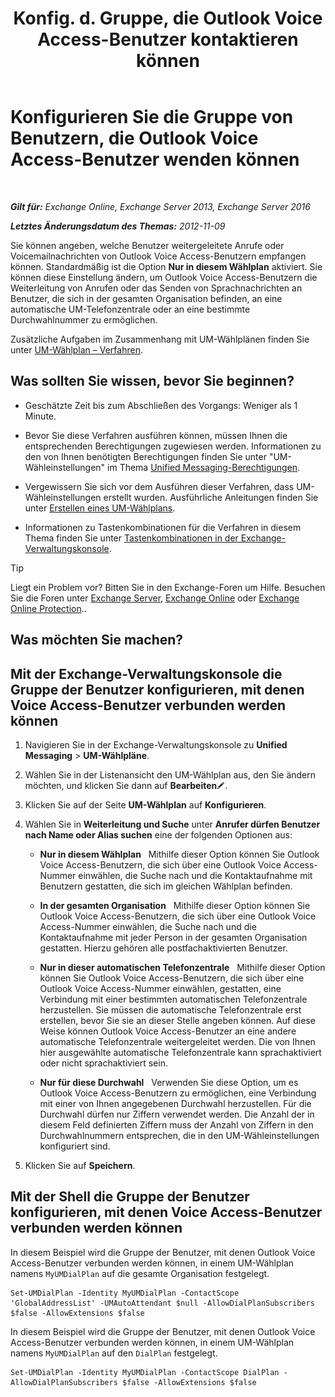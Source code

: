 ﻿---
title: 'Konfig. d. Gruppe, die Outlook Voice Access-Benutzer kontaktieren können'
TOCTitle: Konfigurieren Sie die Gruppe von Benutzern, die Outlook Voice Access-Benutzer wenden können
ms:assetid: a8dc0f9e-dc86-4128-af63-d4e550aed5bb
ms:mtpsurl: https://technet.microsoft.com/de-de/library/Ee423551(v=EXCHG.150)
ms:contentKeyID: 50476406
ms.date: 05/23/2018
mtps_version: v=EXCHG.150
ms.translationtype: MT
---

# Konfigurieren Sie die Gruppe von Benutzern, die Outlook Voice Access-Benutzer wenden können

 

_**Gilt für:** Exchange Online, Exchange Server 2013, Exchange Server 2016_

_**Letztes Änderungsdatum des Themas:** 2012-11-09_

Sie können angeben, welche Benutzer weitergeleitete Anrufe oder Voicemailnachrichten von Outlook Voice Access-Benutzern empfangen können. Standardmäßig ist die Option **Nur in diesem Wählplan** aktiviert. Sie können diese Einstellung ändern, um Outlook Voice Access-Benutzern die Weiterleitung von Anrufen oder das Senden von Sprachnachrichten an Benutzer, die sich in der gesamten Organisation befinden, an eine automatische UM-Telefonzentrale oder an eine bestimmte Durchwahlnummer zu ermöglichen.

Zusätzliche Aufgaben im Zusammenhang mit UM-Wählplänen finden Sie unter [UM-Wählplan – Verfahren](um-dial-plan-procedures-exchange-2013-help.md).

## Was sollten Sie wissen, bevor Sie beginnen?

  - Geschätzte Zeit bis zum Abschließen des Vorgangs: Weniger als 1 Minute.

  - Bevor Sie diese Verfahren ausführen können, müssen Ihnen die entsprechenden Berechtigungen zugewiesen werden. Informationen zu den von Ihnen benötigten Berechtigungen finden Sie unter "UM-Wähleinstellungen" im Thema [Unified Messaging-Berechtigungen](unified-messaging-permissions-exchange-2013-help.md).

  - Vergewissern Sie sich vor dem Ausführen dieser Verfahren, dass UM-Wähleinstellungen erstellt wurden. Ausführliche Anleitungen finden Sie unter [Erstellen eines UM-Wählplans](create-a-um-dial-plan-exchange-2013-help.md).

  - Informationen zu Tastenkombinationen für die Verfahren in diesem Thema finden Sie unter [Tastenkombinationen in der Exchange-Verwaltungskonsole](keyboard-shortcuts-in-the-exchange-admin-center-exchange-online-protection-help.md).


> [!TIP]
> Liegt ein Problem vor? Bitten Sie in den Exchange-Foren um Hilfe. Besuchen Sie die Foren unter <A href="https://go.microsoft.com/fwlink/p/?linkid=60612">Exchange Server</A>, <A href="https://go.microsoft.com/fwlink/p/?linkid=267542">Exchange Online</A> oder <A href="https://go.microsoft.com/fwlink/p/?linkid=285351">Exchange Online Protection</A>..



## Was möchten Sie machen?

## Mit der Exchange-Verwaltungskonsole die Gruppe der Benutzer konfigurieren, mit denen Voice Access-Benutzer verbunden werden können

1.  Navigieren Sie in der Exchange-Verwaltungskonsole zu **Unified Messaging** \> **UM-Wählpläne**.

2.  Wählen Sie in der Listenansicht den UM-Wählplan aus, den Sie ändern möchten, und klicken Sie dann auf **Bearbeiten**![Bearbeitungssymbol](images/Bb124582.6f53ccb2-1f13-4c02-bea0-30690e6ea71d(EXCHG.150).gif "Bearbeitungssymbol").

3.  Klicken Sie auf der Seite **UM-Wählplan** auf **Konfigurieren**.

4.  Wählen Sie in **Weiterleitung und Suche** unter **Anrufer dürfen Benutzer nach Name oder Alias suchen** eine der folgenden Optionen aus:
    
      - **Nur in diesem Wählplan**   Mithilfe dieser Option können Sie Outlook Voice Access-Benutzern, die sich über eine Outlook Voice Access-Nummer einwählen, die Suche nach und die Kontaktaufnahme mit Benutzern gestatten, die sich im gleichen Wählplan befinden.
    
      - **In der gesamten Organisation**   Mithilfe dieser Option können Sie Outlook Voice Access-Benutzern, die sich über eine Outlook Voice Access-Nummer einwählen, die Suche nach und die Kontaktaufnahme mit jeder Person in der gesamten Organisation gestatten. Hierzu gehören alle postfachaktivierten Benutzer.
    
      - **Nur in dieser automatischen Telefonzentrale**   Mithilfe dieser Option können Sie Outlook Voice Access-Benutzern, die sich über eine Outlook Voice Access-Nummer einwählen, gestatten, eine Verbindung mit einer bestimmten automatischen Telefonzentrale herzustellen. Sie müssen die automatische Telefonzentrale erst erstellen, bevor Sie sie an dieser Stelle angeben können. Auf diese Weise können Outlook Voice Access-Benutzer an eine andere automatische Telefonzentrale weitergeleitet werden. Die von Ihnen hier ausgewählte automatische Telefonzentrale kann sprachaktiviert oder nicht sprachaktiviert sein.
    
      - **Nur für diese Durchwahl**   Verwenden Sie diese Option, um es Outlook Voice Access-Benutzern zu ermöglichen, eine Verbindung mit einer von Ihnen angegebenen Durchwahl herzustellen. Für die Durchwahl dürfen nur Ziffern verwendet werden. Die Anzahl der in diesem Feld definierten Ziffern muss der Anzahl von Ziffern in den Durchwahlnummern entsprechen, die in den UM-Wähleinstellungen konfiguriert sind.

5.  Klicken Sie auf **Speichern**.

## Mit der Shell die Gruppe der Benutzer konfigurieren, mit denen Voice Access-Benutzer verbunden werden können

In diesem Beispiel wird die Gruppe der Benutzer, mit denen Outlook Voice Access-Benutzer verbunden werden können, in einem UM-Wählplan namens `MyUMDialPlan` auf die gesamte Organisation festgelegt.

    Set-UMDialPlan -Identity MyUMDialPlan -ContactScope 'GlobalAddressList' -UMAutoAttendant $null -AllowDialPlanSubscribers $false -AllowExtensions $false

In diesem Beispiel wird die Gruppe der Benutzer, mit denen Outlook Voice Access-Benutzer verbunden werden können, in einem UM-Wählplan namens `MyUMDialPlan` auf den `DialPlan` festgelegt.

    Set-UMDialPlan -Identity MyUMDialPlan -ContactScope DialPlan -AllowDialPlanSubscribers $false -AllowExtensions $false

